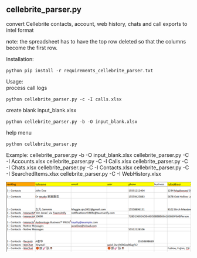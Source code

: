 
## cellebrite_parser.py 
convert Cellebrite contacts, account, web history, chats and call exports to intel format

note: the spreadsheet has to have the top row deleted so that the columns become the first row.


Installation:
```
python pip install -r requirements_cellebrite_parser.txt
```

Usage:\
process call logs
```
python cellebrite_parser.py -c -I calls.xlsx
```

create blank input_blank.xlsx
```
python cellebrite_parser.py -b -O input_blank.xlsx
```

help menu
```
python cellebrite_parser.py
```

Example:
    cellebrite_parser.py -b -O input_blank.xlsx
    cellebrite_parser.py -C -I Accounts.xlsx
    cellebrite_parser.py -C -I Calls.xlsx
    cellebrite_parser.py -C -I Chats.xlsx
    cellebrite_parser.py -C -I Contacts.xlsx
    cellebrite_parser.py -C -I SearchedItems.xlsx
    cellebrite_parser.py -C -I WebHistory.xlsx
	
	
![sample output](images/Intel_Contacts_Sample.png)	
	
